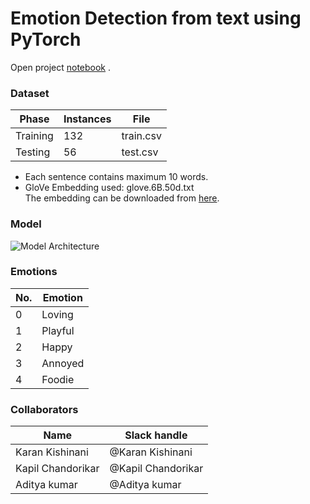 # Emotion Detection from text using PyTorch

Open project [notebook](Emotion_Detection_from_text_using_PyTorch.ipynb) .

### Dataset

Phase | Instances | File |
--- | --- | --- |
Training | 132 | train.csv |
Testing | 56 | test.csv |

* Each sentence contains maximum 10 words.     
* GloVe Embedding used: glove.6B.50d.txt   
The embedding can be downloaded from [here](https://worksheets.codalab.org/rest/bundles/0x97c870dd60eb4f0fa53f257978851c60/contents/blob/glove.6B.50d.txt ).

### Model
![Model Architecture](https://drive.google.com/uc?id=1s-KYhU5JWF-jvAlZ2MIKKugxLLDdhpQP "Model Architecture")

### Emotions
No.|Emotion |
 ---|--- |
0|Loving |
1|Playful |
2|Happy |
3|Annoyed |
4|Foodie |

### Collaborators

Name | Slack handle |
--- | --- |
Karan Kishinani | @Karan Kishinani |
Kapil Chandorikar | @Kapil Chandorikar |
Aditya kumar | @Aditya kumar |
